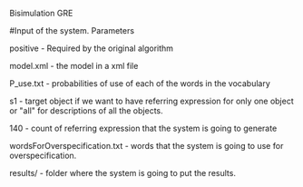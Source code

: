 Bisimulation GRE


#Input of the system.
Parameters

positive - Required by the original algorithm

model.xml - the model in a xml file

P\_use.txt - probabilities of use of each of the words in the vocabulary

s1 - target object if we want to have referring expression for only one object or "all" for descriptions of all the objects.

140 - count of referring expression that the system is going to generate

wordsForOverspecification.txt - words that the system is going to use for overspecification.

results/ - folder where the system is going to put the results.